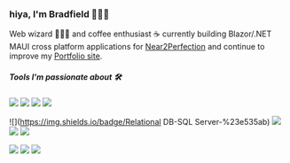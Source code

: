 ### hiya, I'm Bradfield 👨🏻‍💻


Web wizard 🧙🏻‍♂️ and coffee enthusiast ☕️ currently building Blazor/.NET MAUI cross platform applications for [Near2Perfection](https://linktr.ee/CarmenMcDonald) and continue to improve my [Portfolio site](https://myportfolioblog.azurewebsites.net/).

##### Tools I'm passionate about 🛠

![](https://img.shields.io/badge/.NET-C#-%2341B883)
![](https://img.shields.io/badge/.NET-Blazor-%2341B883)
![](https://img.shields.io/badge/.NET-MAUI-%23000)
![](https://img.shields.io/badge/CSS-tailwindcss-%2306B6D4)

![](https://img.shields.io/badge/Relational DB-SQL Server-%23e535ab)
![](https://img.shields.io/badge/JavaScript-React-%2361DBFB)
![](https://img.shields.io/badge/JavaScript-ES6-%2341B883)
![](https://img.shields.io/badge/JavaScript-TypeScript-%232F74C0)

![](https://img.shields.io/badge/JavaScript-TypeScript-%232F74C0)
![](https://img.shields.io/badge/Bundler-Webpack-%2389CEF2)
![](https://img.shields.io/badge/JavaScript-Jest-%2315C213)
